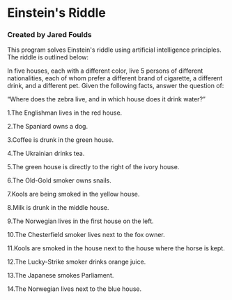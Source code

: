 # Einstein's Riddle

### Created by Jared Foulds

This program solves Einstein's riddle using artificial intelligence principles. The riddle is outlined below:

In five houses, each with a different color, live 5 persons of different nationalities, each of whom prefer a different brand of cigarette, a different drink, and a different pet. Given the following facts, answer the question of:

“Where does the zebra live, and in which house does it drink water?”

1.The Englishman lives in the red house.

2.The Spaniard owns a dog.

3.Coffee is drunk in the green house.

4.The Ukrainian drinks tea.

5.The green house is directly to the right of the ivory house.

6.The Old-Gold smoker owns snails.

7.Kools are being smoked in the yellow house.

8.Milk is drunk in the middle house.

9.The Norwegian lives in the first house on the left.

10.The Chesterfield smoker lives next to the fox owner.

11.Kools are smoked in the house next to the house where the horse is kept.

12.The Lucky-Strike smoker drinks orange juice.

13.The Japanese smokes Parliament.

14.The Norwegian lives next to the blue house.

